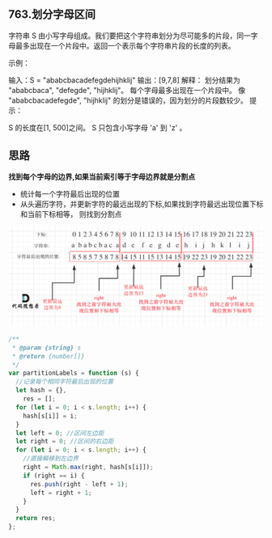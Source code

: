 ## 763.划分字母区间

字符串 S 由小写字母组成。我们要把这个字符串划分为尽可能多的片段，同一字母最多出现在一个片段中。返回一个表示每个字符串片段的长度的列表。

示例：

输入：S = "ababcbacadefegdehijhklij"
输出：[9,7,8] 解释： 划分结果为 "ababcbaca", "defegde", "hijhklij"。 每个字母最多出现在一个片段中。 像 "ababcbacadefegde", "hijhklij" 的划分是错误的，因为划分的片段数较少。
提示：

S 的长度在[1, 500]之间。
S 只包含小写字母 'a' 到 'z' 。

## 思路

**找到每个字母的边界,如果当前索引等于字母边界就是分割点**

- 统计每一个字符最后出现的位置
- 从头遍历字符，并更新字符的最远出现的下标,如果找到字符最远出现位置下标和当前下标相等，
  则找到分割点

![这是图片](./1.png)

```js
/**
 * @param {string} s
 * @return {number[]}
 */
var partitionLabels = function (s) {
  //记录每个相同字符最后出现的位置
  let hash = {},
    res = [];
  for (let i = 0; i < s.length; i++) {
    hash[s[i]] = i;
  }
  let left = 0; //区间左边距
  let right = 0; //区间的右边距
  for (let i = 0; i < s.length; i++) {
    //直接瞬移到左边界
    right = Math.max(right, hash[s[i]]);
    if (right == i) {
      res.push(right - left + 1);
      left = right + 1;
    }
  }
  return res;
};
```
